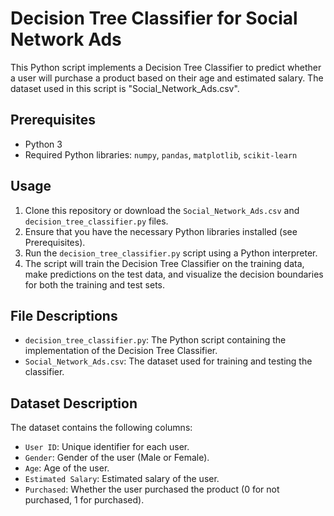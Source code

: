 # Decision Tree Classifier for Social Network Ads

This Python script implements a Decision Tree Classifier to predict whether a user will purchase a product based on their age and estimated salary. The dataset used in this script is "Social_Network_Ads.csv".

## Prerequisites
- Python 3
- Required Python libraries: `numpy`, `pandas`, `matplotlib`, `scikit-learn`

## Usage
1. Clone this repository or download the `Social_Network_Ads.csv` and `decision_tree_classifier.py` files.
2. Ensure that you have the necessary Python libraries installed (see Prerequisites).
3. Run the `decision_tree_classifier.py` script using a Python interpreter.
4. The script will train the Decision Tree Classifier on the training data, make predictions on the test data, and visualize the decision boundaries for both the training and test sets.

## File Descriptions
- `decision_tree_classifier.py`: The Python script containing the implementation of the Decision Tree Classifier.
- `Social_Network_Ads.csv`: The dataset used for training and testing the classifier.

## Dataset Description
The dataset contains the following columns:
- `User ID`: Unique identifier for each user.
- `Gender`: Gender of the user (Male or Female).
- `Age`: Age of the user.
- `Estimated Salary`: Estimated salary of the user.
- `Purchased`: Whether the user purchased the product (0 for not purchased, 1 for purchased).
